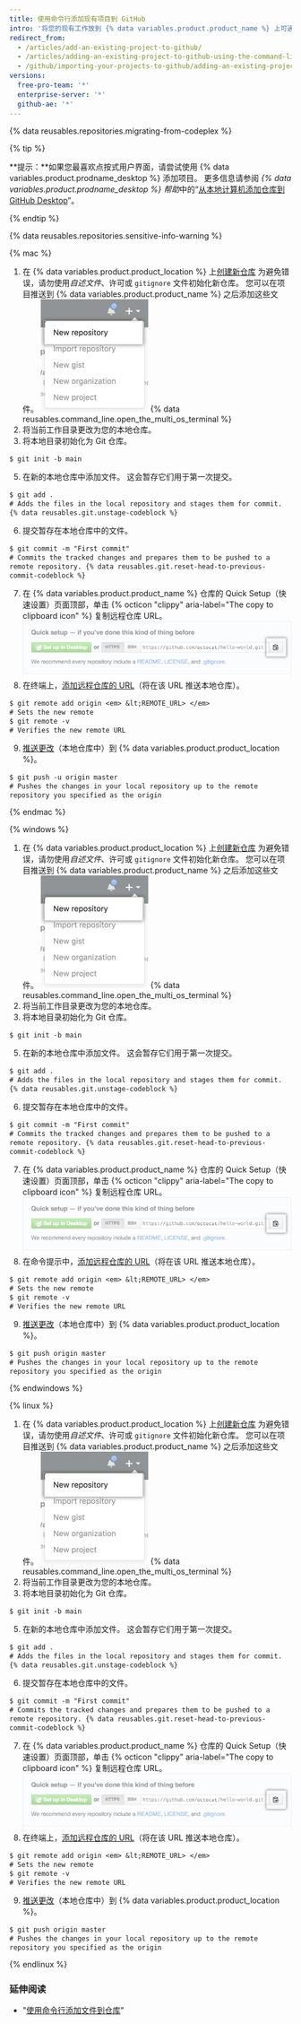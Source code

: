 ```yaml
---
title: 使用命令行添加现有项目到 GitHub
intro: '将您的现有工作放到 {% data variables.product.product_name %} 上可通过许多很好的方式共享和协作。'
redirect_from:
  - /articles/add-an-existing-project-to-github/
  - /articles/adding-an-existing-project-to-github-using-the-command-line
  - /github/importing-your-projects-to-github/adding-an-existing-project-to-github-using-the-command-line
versions:
  free-pro-team: '*'
  enterprise-server: '*'
  github-ae: '*'
---
```


{% data reusables.repositories.migrating-from-codeplex %}

{% tip %}

**提示：**如果您最喜欢点按式用户界面，请尝试使用 {% data variables.product.prodname_desktop %} 添加项目。 更多信息请参阅 *{% data variables.product.prodname_desktop %} 帮助*中的“[从本地计算机添加仓库到 GitHub Desktop](/desktop/guides/contributing-to-projects/adding-a-repository-from-your-local-computer-to-github-desktop)”。

{% endtip %}

{% data reusables.repositories.sensitive-info-warning %}

{% mac %}

1. 在 {% data variables.product.product_location %} 上[创建新仓库](/articles/creating-a-new-repository) 为避免错误，请勿使用*自述文件*、许可或 `gitignore` 文件初始化新仓库。 您可以在项目推送到 {% data variables.product.product_name %} 之后添加这些文件。 ![创建新仓库下拉列表](/assets/images/help/repository/repo-create.png)
{% data reusables.command_line.open_the_multi_os_terminal %}
3. 将当前工作目录更改为您的本地仓库。
4. 将本地目录初始化为 Git 仓库。
  ```shell
  $ git init -b main
  ```
5. 在新的本地仓库中添加文件。 这会暂存它们用于第一次提交。
  ```shell
  $ git add .
  # Adds the files in the local repository and stages them for commit. {% data reusables.git.unstage-codeblock %}
  ```
6. 提交暂存在本地仓库中的文件。
  ```shell
  $ git commit -m "First commit"
  # Commits the tracked changes and prepares them to be pushed to a remote repository. {% data reusables.git.reset-head-to-previous-commit-codeblock %}
  ```
7. 在 {% data variables.product.product_name %} 仓库的 Quick Setup（快速设置）页面顶部，单击 {% octicon "clippy" aria-label="The copy to clipboard icon" %} 复制远程仓库 URL。 ![创建远程仓库 URL 字段](/assets/images/help/repository/copy-remote-repository-url-quick-setup.png)
8. 在终端上，[添加远程仓库的 URL](/github/getting-started-with-github/managing-remote-repositories)（将在该 URL 推送本地仓库）。
  ```shell
  $ git remote add origin <em> &lt;REMOTE_URL> </em>
  # Sets the new remote
  $ git remote -v
  # Verifies the new remote URL
  ```
9. [推送更改](/github/getting-started-with-github/pushing-commits-to-a-remote-repository/)（本地仓库中）到 {% data variables.product.product_location %}。
  ```shell
  $ git push -u origin master
  # Pushes the changes in your local repository up to the remote repository you specified as the origin
  ```

{% endmac %}

{% windows %}

1. 在 {% data variables.product.product_location %} 上[创建新仓库](/articles/creating-a-new-repository) 为避免错误，请勿使用*自述文件*、许可或 `gitignore` 文件初始化新仓库。 您可以在项目推送到 {% data variables.product.product_name %} 之后添加这些文件。 ![创建新仓库下拉列表](/assets/images/help/repository/repo-create.png)
{% data reusables.command_line.open_the_multi_os_terminal %}
3. 将当前工作目录更改为您的本地仓库。
4. 将本地目录初始化为 Git 仓库。
  ```shell
  $ git init -b main
  ```
5. 在新的本地仓库中添加文件。 这会暂存它们用于第一次提交。
  ```shell
  $ git add .
  # Adds the files in the local repository and stages them for commit. {% data reusables.git.unstage-codeblock %}
  ```
6. 提交暂存在本地仓库中的文件。
  ```shell
  $ git commit -m "First commit"
  # Commits the tracked changes and prepares them to be pushed to a remote repository. {% data reusables.git.reset-head-to-previous-commit-codeblock %}
  ```
7. 在 {% data variables.product.product_name %} 仓库的 Quick Setup（快速设置）页面顶部，单击 {% octicon "clippy" aria-label="The copy to clipboard icon" %} 复制远程仓库 URL。 ![创建远程仓库 URL 字段](/assets/images/help/repository/copy-remote-repository-url-quick-setup.png)
8. 在命令提示中，[添加远程仓库的 URL](/github/getting-started-with-github/managing-remote-repositories)（将在该 URL 推送本地仓库）。
  ```shell
  $ git remote add origin <em> &lt;REMOTE_URL> </em>
  # Sets the new remote
  $ git remote -v
  # Verifies the new remote URL
  ```
9. [推送更改](/github/getting-started-with-github/pushing-commits-to-a-remote-repository/)（本地仓库中）到 {% data variables.product.product_location %}。
  ```shell
  $ git push origin master
  # Pushes the changes in your local repository up to the remote repository you specified as the origin
  ```

{% endwindows %}

{% linux %}

1. 在 {% data variables.product.product_location %} 上[创建新仓库](/articles/creating-a-new-repository) 为避免错误，请勿使用*自述文件*、许可或 `gitignore` 文件初始化新仓库。 您可以在项目推送到 {% data variables.product.product_name %} 之后添加这些文件。 ![创建新仓库下拉列表](/assets/images/help/repository/repo-create.png)
{% data reusables.command_line.open_the_multi_os_terminal %}
3. 将当前工作目录更改为您的本地仓库。
4. 将本地目录初始化为 Git 仓库。
  ```shell
  $ git init -b main
  ```
5. 在新的本地仓库中添加文件。 这会暂存它们用于第一次提交。
  ```shell
  $ git add .
  # Adds the files in the local repository and stages them for commit. {% data reusables.git.unstage-codeblock %}
  ```
6. 提交暂存在本地仓库中的文件。
  ```shell
  $ git commit -m "First commit"
  # Commits the tracked changes and prepares them to be pushed to a remote repository. {% data reusables.git.reset-head-to-previous-commit-codeblock %}
  ```
7. 在 {% data variables.product.product_name %} 仓库的 Quick Setup（快速设置）页面顶部，单击 {% octicon "clippy" aria-label="The copy to clipboard icon" %} 复制远程仓库 URL。 ![创建远程仓库 URL 字段](/assets/images/help/repository/copy-remote-repository-url-quick-setup.png)
8. 在终端上，[添加远程仓库的 URL](/github/getting-started-with-github/managing-remote-repositories)（将在该 URL 推送本地仓库）。
  ```shell
  $ git remote add origin <em> &lt;REMOTE_URL> </em>
  # Sets the new remote
  $ git remote -v
  # Verifies the new remote URL
  ```
9. [推送更改](/github/getting-started-with-github/pushing-commits-to-a-remote-repository/)（本地仓库中）到 {% data variables.product.product_location %}。
  ```shell
  $ git push origin master
  # Pushes the changes in your local repository up to the remote repository you specified as the origin
  ```

{% endlinux %}

### 延伸阅读

- "[使用命令行添加文件到仓库](/articles/adding-a-file-to-a-repository-using-the-command-line)"

